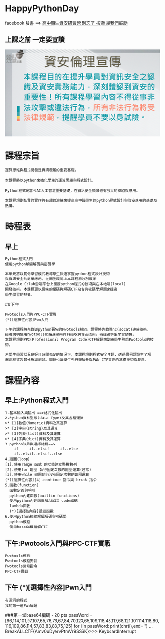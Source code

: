 # HappyPythonDay

facebook 臉書 ==> [高中職生資安研習營 別忘了 按讚 給我們鼓勵](https://zh-tw.facebook.com/pages/category/Community/高中職生資安研習營-455550404836569/)

 
## 上課之前 一定要宣讀

![資安宣言](https://github.com/MyFirstSecurity2020/HappyLinuxDay/blob/main/資安宣言.GIF)

# 課程宗旨
```
運算思維與程式開發是資訊發展的重要基礎，

本課程將以python來強化學生的運算思維與程式設計。

Python程式是當今AI人工智慧重要基礎，在資訊安全領域也有強大的模組與應用。

本課程規劃紮實的實作與有趣的演練來提高高中職學生的python程式設計與資安應用的基礎及熱情。
```
# 時程表
## 早上
```
Python程式入門
使用python解編解碼與密碼學
```
```
本單元將以範例學習模式教導學生快速掌握python程式設計技術
與資訊安全的簡單應用。在開發環境上本課程將分別展示
在Google Colab雲端平台上開發python程式的技術與在本地端(local)
開發技術。本課程更以趣味的編碼與解碼CTF及古典密碼學解題來提高
學生學習的熱情。
```
##下午
```
Pwotools入門與PPC-CTF實戰
(*)[選擇性內容]Pwn入門
```
```
下午的課程將先教導python著名的Pwotools模組。課程將先教導nc(socat)連線技術，
接著說明使用Pwotools網路連線與資料接收與傳送技術。為提高學生學習動機，
本課程規劃PPC(Professional Program Code)CTF解題來訓練學生熟悉Pwotools的技術。
```
```
若學生學習狀況良好且時間充足的情況下，本課程規劃程式安全主題，透過實例讓學生了解
漏洞程式及其分析與測試。同時也讓學生先行理解參與PWN CTF需要的基礎技術與觀念。
```
# 課程內容
## 早上:Python程式入門
```
1.基本輸入與輸出 ==>格式化輸出
2.Python資料型態(data Type)及其各種運算
>* [1]數值(Numeric)資料及其運算
>* [2]字串(string)及其運算
>* [3]列表(list)資料及其運算
>* [4]字典(dict)資料及其運算 
3.python決策與選擇結構==>
    if     if..elsif     if..else
    if..elsif..elsif..else
4.廻圈(loop)
[1].使用range 函式 的功能建立整數數列
[2].使用for 廻圈 執行固定次數的廻圈運算(通常)
[3].使用while 廻圈執行沒有固定次數的廻圈運算
(*)[選擇性內容][4].continue 指令與 break 指令
5.函數(function)
  函數定義與呼叫
  python內建函數(builtin functions)
  使用python內建函數解ASCII code編碼
  lambda函數
  (*)[選擇性內容]遞迴函數
6.使用python模組解編解碼與密碼學
  python模組
  使用base64模組解CTF
```
## 下午:Pwotools入門與PPC-CTF實戰
```
Pwotools模組
Pwotools模組安裝
Pwotools常用指令
PPC-CTF實戰
```
## 下午 (*)[選擇性內容]Pwn入門
```
有漏洞的程式
我的第一道Pwn解題
```
###第一堂base64編碼 - 20 pts
passWord = [66,114,101,97,107,65,76,76,67,84,70,123,65,109,118,48,117,68,121,101,114,118,80,116,109,86,114,57,83,83,83,75,125]
for i in passWord:
print(chr(i),end='')
...
BreakALLCTF{Amv0uDyervPtmVr9SSSK}>>> 
KeyboardInterrupt
